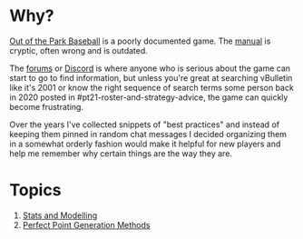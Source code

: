 # Why?

[Out of the Park Baseball](https://www.ootpdevelopments.com/) is a poorly documented game. The [manual](https://manuals.ootpdevelopments.com/) is cryptic, often wrong and is outdated.

The [forums](https://forums.ootpdevelopments.com/) or [Discord](https://discordapp.com/invite/ootp) is where anyone who is serious about the game can start to go to find information, but unless you're great at searching vBulletin like it's 2001 or know the right sequence of search terms some person back in 2020 posted in #pt21-roster-and-strategy-advice, the game can quickly become frustrating.

Over the years I've collected snippets of "best practices" and instead of keeping them pinned in random chat messages I decided organizing them in a somewhat orderly fashion would make it helpful for new players and help me remember why certain things are the way they are.

# Topics

1. [Stats and Modelling][stats_and_modelling]
2. [Perfect Point Generation Methods][pp_generation]


[stats_and_modelling]: docs/StatsAndModelling.md
[pp_generation]: docs/Market.md